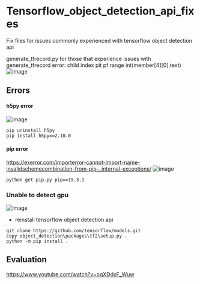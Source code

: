 # Tensorflow_object_detection_api_fixes

Fix files for issues commonly experienced with tensorflow object detection api


generate_tfrecord.py
for those that experience issues with generate_tfrecord error:
child index pit pf range int(member[4][0].text)
![image](https://user-images.githubusercontent.com/49776926/126252699-5f1985fd-7015-42f7-853a-531c2fba49cf.png)


## Errors
#### h5py error
![image](https://user-images.githubusercontent.com/49776926/127997537-5e8135a9-7056-479f-9688-1eec47284ba1.png)
```
pip uninstall h5py
pip install h5py==2.10.0
```

#### pip error
https://exerror.com/importerror-cannot-import-name-invalidschemecombination-from-pip-_internal-exceptions/
![image](https://user-images.githubusercontent.com/49776926/128026628-83de02dd-3c50-4a43-988d-7375c0a2874f.png)

```
python get-pip.py pip==19.3.1 
```

### Unable to detect gpu
![image](https://user-images.githubusercontent.com/49776926/128021513-69448a71-a4b4-40ca-b672-c0bdce659630.png)

- reinstall tensorflow object detection api
```
git clone https://github.com/tensorflow/models.git
copy object_detection\packages\tf2\setup.py .
python -m pip install .
```

## Evaluation
https://www.youtube.com/watch?v=oqXDdxF_Wuw
